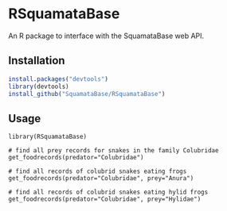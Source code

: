 # RSquamataBase

An R package to interface with the SquamataBase web API.

## Installation

```R
install.packages("devtools")
library(devtools)
install_github("SquamataBase/RSquamataBase")
```

## Usage

```
library(RSquamataBase)

# find all prey records for snakes in the family Colubridae
get_foodrecords(predator="Colubridae")

# find all records of colubrid snakes eating frogs
get_foodrecords(predator="Colubridae", prey="Anura")

# find all records of colubrid snakes eating hylid frogs
get_foodrecords(predator="Colubridae", prey="Hylidae")
```
